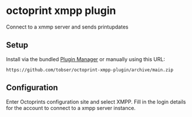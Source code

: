 # octoprint xmpp plugin

Connect to a xmmp server and sends printupdates

## Setup

Install via the bundled [Plugin Manager](https://docs.octoprint.org/en/master/bundledplugins/pluginmanager.html)
or manually using this URL:

    https://github.com/tobser/octoprint-xmpp-plugin/archive/main.zip

## Configuration

Enter Octoprints configuration site and select XMPP. Fill in the login details
for the account to connect to a xmpp server instance.
